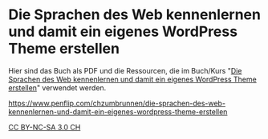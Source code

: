 # Die Sprachen des Web kennenlernen und damit ein eigenes WordPress Theme erstellen

Hier sind das Buch als PDF und die Ressourcen, die im Buch/Kurs "[Die Sprachen des Web kennenlernen und damit ein eigenes WordPress Theme erstellen](https://www.penflip.com/chzumbrunnen/die-sprachen-des-web-kennenlernen-und-damit-ein-eigenes-wordpress-theme-erstellen)" verwendet werden. 

https://www.penflip.com/chzumbrunnen/die-sprachen-des-web-kennenlernen-und-damit-ein-eigenes-wordpress-theme-erstellen


[CC BY-NC-SA 3.0 CH](https://creativecommons.org/licenses/by-nc-sa/3.0/ch/deed.de)
